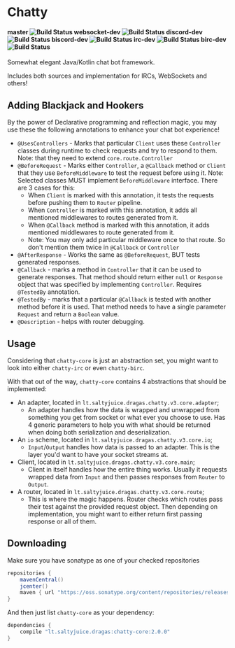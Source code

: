 # Chatty 

#### master ![Build Status](https://travis-ci.org/Dragas/bIRC.svg?branch=master)  websocket-dev ![Build Status](https://travis-ci.org/Dragas/bIRC.svg?branch=websocket-dev) discord-dev ![Build Status](https://travis-ci.org/Dragas/bIRC.svg?branch=discord-dev) biscord-dev ![Build Status](https://travis-ci.org/Dragas/bIRC.svg?branch=biscord-dev) irc-dev ![Build Status](https://travis-ci.org/Dragas/bIRC.svg?branch=irc-dev) birc-dev ![Build Status](https://travis-ci.org/Dragas/bIRC.svg?branch=birc-dev) 

Somewhat elegant Java/Kotlin chat bot framework.

Includes both sources and implementation for IRCs, WebSockets and others!

## Adding Blackjack and Hookers

By the power of Declarative programming and reflection magic, you may use these the following annotations to enhance your chat bot experience!

- `@UsesControllers` - Marks that particular `Client` uses these `Controller` classes during runtime to 
check requests and try to respond to them. Note: that they need to extend `core.route.Controller`
- `@BeforeRequest` - Marks either `Controller`, a `@Callback` method or `Client` that they use `BeforeMiddleware` to test
the request before using it. Note: Selected classes MUST implement `BeforeMiddleware` interface. There are 3 cases for this:
  - When `Client` is marked with this annotation, it tests the requests before pushing them to `Router` pipeline.
  - When `Controller` is marked with this annotation, it adds all mentioned middlewares to routes generated from it.
  - When `@Callback` method is marked with this annotation, it adds mentioned middlewares to route generated from it.
  - Note: You may only add particular middleware once to that route. So don't mention them twice in `@Callback` or `Controller`
- `@AfterResponse` - Works the same as `@BeforeRequest`, BUT tests generated responses.
- `@Callback` - marks a method in `Controller` that it can be used to generate responses. That method 
should return either `null` or `Response` object that was specified by implementing `Controller`. Requires `@TestedBy` annotation.
- `@TestedBy` - marks that a particular `@Callback` is tested with another method before it is used. That method
needs to have a single parameter `Request` and return a `Boolean` value.
- `@Description` - helps with router debugging. 

## Usage

Considering that `chatty-core` is just an abstraction set, you might want to look into either `chatty-irc` or
even `chatty-birc`.

With that out of the way, `chatty-core` contains 4 abstractions that should be implemented: 
 * An adapter, located in `lt.saltyjuice.dragas.chatty.v3.core.adapter`;
   * An adapter handles how the data is wrapped and unwrapped from something you get from socket or what ever you choose
   to use. Has 4 generic parameters to help you with what should be returned when doing both serialization and deserialization.
 * An `io` scheme, located in `lt.saltyjuice.dragas.chatty.v3.core.io`;
   * `Input`/`Output` handles how data is passed to an adapter. This is the layer you'd want to have your socket streams at.  
 * Client, located in `lt.saltyjuice.dragas.chatty.v3.core.main`;
   * Client in itself handles how the entire thing works. Usually it requests wrapped data from `Input` and then passes
   responses from `Router` to `Output`.
 * A router, located in `lt.saltyjuice.dragas.chatty.v3.core.route`;
   * This is where the magic happens. Router checks which routes pass their test against the provided request object.
   Then depending on implementation, you might want to either return first passing response or all of them.

## Downloading 

Make sure you have sonatype as one of your checked repositories
```groovy
repositories {
    mavenCentral()
    jcenter()
    maven { url "https://oss.sonatype.org/content/repositories/releases" }
}
```
And then just list `chatty-core` as your dependency:
```groovy
dependencies {
    compile "lt.saltyjuice.dragas:chatty-core:2.0.0"
}
```
